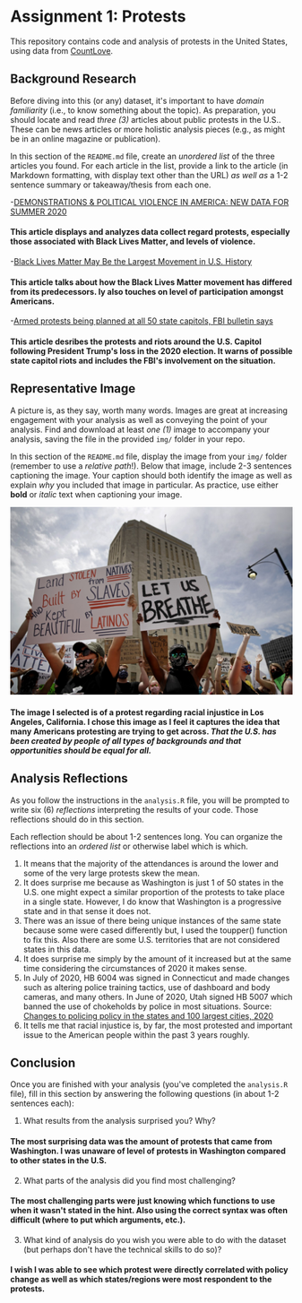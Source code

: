 # Assignment 1: Protests
This repository contains code and analysis of protests in the United States, using data from [CountLove](https://countlove.org/).


## Background Research
Before diving into this (or any) dataset, it's important to have _domain familiarity_ (i.e., to know something about the topic). As preparation, you should locate and read _three (3)_ articles about public protests in the U.S.. These can be news articles or more holistic analysis pieces (e.g., as might be in an online magazine or publication).

In this section of the `README.md` file, create an _unordered list_ of the three articles you found. For each article in the list, provide a link to the article (in Markdown formatting, with display text other than the URL) _as well as_ a 1-2 sentence summary or takeaway/thesis from each one.


-[DEMONSTRATIONS & POLITICAL VIOLENCE IN AMERICA: NEW DATA FOR SUMMER 2020](https://acleddata.com/2020/09/03/demonstrations-political-violence-in-america-new-data-for-summer-2020/)

#### This article displays and analyzes data collect regard protests, especially those associated with Black Lives Matter, and levels of violence.


-[Black Lives Matter May Be the Largest Movement in U.S. History](https://www.nytimes.com/interactive/2020/07/03/us/george-floyd-protests-crowd-size.html)

#### This article talks about how the Black Lives Matter movement has differed from its predecessors. Iy also touches on level of participation amongst Americans.


-[Armed protests being planned at all 50 state capitols, FBI bulletin says](https://abcnews.go.com/US/armed-protests-planned-50-state-capitols-fbi-bulletin/story?id=75179771)

#### This article desribes the protests and riots around the U.S. Capitol following President Trump's loss in the 2020 election. It warns of possible state capitol riots and includes the FBI's involvement on the situation.


## Representative Image
A picture is, as they say, worth many words. Images are great at increasing engagement with your analysis as well as conveying the point of your analysis. Find and download at least _one (1)_ image to accompany your analysis, saving the file in the provided `img/` folder in your repo.

In this section of the `README.md` file, display the image from your `img/` folder (remember to use a _relative path_!). Below that image, include 2-3 sentences captioning the image. Your caption should both identify the image as well as explain _why_ you included that image in particular. As practice, use either **bold** or _italic_ text when captioning your image.

![](img/download.jpeg)

#### The image I selected is of a protest regarding racial injustice in Los Angeles, California. **I chose this image as I feel it captures the idea that many Americans protesting are trying to get across.** *That the U.S. has been created by people of all types of backgrounds and that opportunities should be equal for all.*

## Analysis Reflections
As you follow the instructions in the `analysis.R` file, you will be prompted to write six (6) _reflections_ interpreting the results of your code. Those reflections should do in this section.

Each reflection should be about 1-2 sentences long. You can organize the reflections into an _ordered list_ or otherwise label which is which.

1. It means that the majority of the attendances is around the lower and some of the very large protests skew the mean.
2. It does surprise me because as Washington is just 1 of 50 states in the U.S. one might expect a similar proportion of the protests to take place in a single state. However, I do know that Washington is a progressive state and in that sense it does not.
3. There was an issue of there being unique instances of the same state because some were cased differently but, I used the toupper() function to fix this. Also there are some U.S. territories that are not considered states in this data.
4. It does surprise me simply by the amount of it increased but at the same time considering the circumstances of 2020 it makes sense.
5. In July of 2020, HB 6004 was signed in Connecticut and made changes such as altering police training tactics, use of dashboard and body cameras, and many others. In June of 2020, Utah signed HB 5007 which banned the use of chokeholds by police in most situations.
Source: [Changes to policing policy in the states and 100 largest cities, 2020](https://ballotpedia.org/Changes_to_policing_policy_in_the_states_and_100_largest_cities,_2020)
6. It tells me that racial injustice is, by far, the most protested and important issue to the American people within the past 3 years roughly.


## Conclusion
Once you are finished with your analysis (you've completed the `analysis.R` file), fill in this section by answering the following questions (in about 1-2 sentences each):

1. What results from the analysis surprised you? Why?

#### The most surprising data was the amount of protests that came from Washington. I was unaware of level of protests in Washington compared to other states in the U.S.
2. What parts of the analysis did you find most challenging?

#### The most challenging parts were just knowing which functions to use when it wasn't stated in the hint. Also using the correct syntax was often difficult (where to put which arguments, etc.).
3. What kind of analysis do you wish you were able to do with the dataset (but perhaps don't have the technical skills to do so)?

#### I wish I was able to see which protest were directly correlated with policy change as well as which states/regions were most respondent to the protests.
